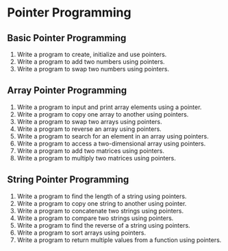 # Pointer Programming

## Basic Pointer Programming

1. Write a program to create, initialize and use pointers.
2. Write a program to add two numbers using pointers.
3. Write a program to swap two numbers using pointers.

## Array Pointer Programming

1. Write a program to input and print array elements using a pointer.
2. Write a program to copy one array to another using pointers.
3. Write a program to swap two arrays using pointers.
4. Write a program to reverse an array using pointers.
5. Write a program to search for an element in an array using pointers.
6. Write a program to access a two-dimensional array using pointers.
7. Write a program to add two matrices using pointers.
8. Write a program to multiply two matrices using pointers.

## String Pointer Programming

1. Write a program to find the length of a string using pointers.
2. Write a program to copy one string to another using pointer.
3. Write a program to concatenate two strings using pointers.
4. Write a program to compare two strings using pointers.
5. Write a program to find the reverse of a string using pointers.
6. Write a program to sort arrays using pointers.
7. Write a program to return multiple values from a function using pointers.